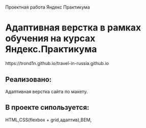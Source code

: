 # 
Проектная работа Яндекс Практикума
<h1>Адаптивная верстка в рамках обучения на курсах Яндекс.Практикума</h1>
https://trond1n.github.io/travel-in-russia.github.io
<h2>Реализовано:</h2>
<p>Адаптивная верстка сайта по макету.</p>
<h2>В проекте сипользуется:</h2>
<p>HTML,CSS(flexbox + grid,адаптив),BEM,</p>
